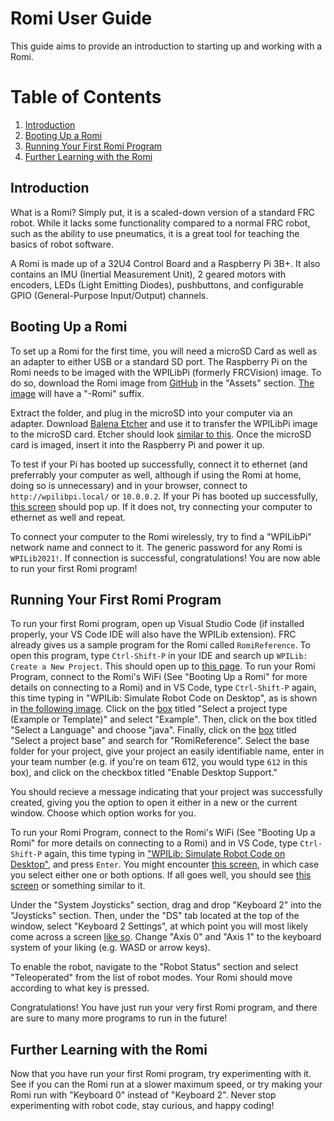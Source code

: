 # Romi User Guide

This guide aims to provide an introduction to starting up and working with a Romi. 

# Table of Contents
1. [Introduction](#Introduction)
2. [Booting Up a Romi](#Booting-Up-a-Romi)
3. [Running Your First Romi Program](#Running-Your-First-Romi-Program)
4. [Further Learning with the Romi](#Further-Learning-with-the-Romi)

## Introduction 
What is a Romi? Simply put, it is a scaled-down version of a standard FRC robot. While it lacks some functionality compared to a normal FRC robot, such as the ability to use pneumatics, it is a great tool for teaching the basics of robot software. 

A Romi is made up of a 32U4 Control Board and a Raspberry Pi 3B+. It also contains an IMU (Inertial Measurement Unit), 2 geared motors with encoders, LEDs (Light Emitting Diodes), pushbuttons, and configurable GPIO (General-Purpose Input/Output) channels. 

## Booting Up a Romi
To set up a Romi for the first time, you will need a microSD Card as well as an adapter to either USB or a standard SD port. The Raspberry Pi on the Romi needs to be imaged with the WPILibPi (formerly FRCVision) image. To do so, download the Romi image from [GitHub](https://github.com/wpilibsuite/WPILibPi/releases) in the "Assets" section. [The image](https://docs.wpilib.org/en/stable/_images/romi-download.png) will have a "-Romi" suffix.

Extract the folder, and plug in the microSD into your computer via an adapter. Download [Balena Etcher](https://www.balena.io/etcher/) and use it to transfer the WPILibPi image to the microSD card. Etcher should look [similar to this](https://docs.wpilib.org/en/stable/_images/flash-etcher.png). Once the microSD card is imaged, insert it into the Raspberry Pi and power it up. 

To test if your Pi has booted up successfully, connect it to ethernet (and preferrably your computer as well, although if using the Romi at home, doing so is unnecessary) and in your browser, connect to ```http://wpilibpi.local/``` or ```10.0.0.2```. If your Pi has booted up successfully, [this screen](https://docs.wpilib.org/en/stable/_images/system-status.png) should pop up. If it does not, try connecting your computer to ethernet as well and repeat. 

To connect your computer to the Romi wirelessly, try to find a "WPILibPi" network name and connect to it. The generic password for any Romi is ```WPILib2021!```. If connection is successful, congratulations! You are now able to run your first Romi program!

## Running Your First Romi Program
To run your first Romi program, open up Visual Studio Code (if installed properly, your VS Code IDE will also have the WPILib extension). FRC already gives us a sample program for the Romi called ```RomiReference```. To open this program, type ```Ctrl-Shift-P``` in your IDE and search up ```WPILib: Create a New Project```. This should open up to [this page](https://docs.wpilib.org/en/stable/_images/new-project-creator.png). 
To run your Romi Program, connect to the Romi's WiFi (See "Booting Up a Romi" for more details on connecting to a Romi) and in VS Code, type ```Ctrl-Shift-P``` again, this time typing in "WPILib: Simulate Robot Code on Desktop", as is shown in [the following image](https://docs.wpilib.org/en/stable/_images/romi-vscode-new-project.png). Click on the [box](https://docs.wpilib.org/en/stable/_images/romi-vscode-select-type.png) titled "Select a project type (Example or Template)" and select "Example". Then, click on the box titled "Select a Language" and choose "java". Finally, click on the [box](https://docs.wpilib.org/en/stable/_images/romi-vscode-reference-example.png) titled "Select a project base" and search for "RomiReference". Select the base folder for your project, give your project an easily identifiable name, enter in your team number (e.g. if you're on team 612, you would type ```612``` in this box), and click on the checkbox titled "Enable Desktop Support." 

You should recieve a message indicating that your project was successfully created, giving you the option to open it either in a new or the current window. Choose which option works for you. 

To run your Romi Program, connect to the Romi's WiFi (See "Booting Up a Romi" for more details on connecting to a Romi) and in VS Code, type ```Ctrl-Shift-P``` again, this time typing in ["WPILib: Simulate Robot Code on Desktop"](https://docs.wpilib.org/en/stable/_images/vscode-run-simulation.png), and press ```Enter```. You might encounter [this screen](https://docs.wpilib.org/en/stable/_images/vscode-pick-extension.png), in which case you select either one or both options. If all goes well, you should see [this screen](https://docs.wpilib.org/en/stable/_images/sim-gui-with-labels.png) or something similar to it. 

Under the "System Joysticks" section, drag and drop "Keyboard 2" into the "Joysticks" section. Then, under the "DS" tab located at the top of the window, select "Keyboard 2 Settings", at which point you will most likely come across a screen [like so](https://docs.wpilib.org/en/stable/_images/xboxkeyboard.png). Change "Axis 0" and "Axis 1" to the keyboard system of your liking (e.g. WASD or arrow keys). 

To enable the robot, navigate to the "Robot Status" section and select "Teleoperated" from the list of robot modes. Your Romi should move according to what key is pressed. 

Congratulations! You have just run your very first Romi program, and there are sure to many more programs to run in the future!

## Further Learning with the Romi

Now that you have run your first Romi program, try experimenting with it. See if you can the Romi run at a slower maximum speed, or try making your Romi run with "Keyboard 0" instead of "Keyboard 2". Never stop experimenting with robot code, stay curious, and happy coding!

